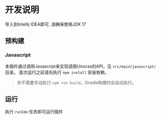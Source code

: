 # 开发说明
导入到Intellij IDEA即可, 请确保使用JDK 17

## 预构建
### Javascript
本插件通过调用Javascript来实现调用Unocss的API，见 `src/main/javascript/` 目录。
首次运行之前请先执行 `npm install` 安装依赖。

> 你不需要手动执行 `npm run build`，Gradle构建时会自动执行。

## 运行
执行 `runIde` 任务即可运行插件

